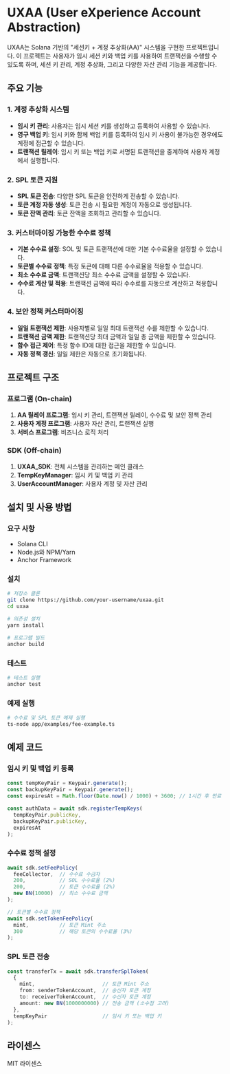 # UXAA (User eXperience Account Abstraction)

UXAA는 Solana 기반의 "세션키 + 계정 추상화(AA)" 시스템을 구현한 프로젝트입니다. 이 프로젝트는 사용자가 임시 세션 키와 백업 키를 사용하여 트랜잭션을 수행할 수 있도록 하며, 세션 키 관리, 계정 추상화, 그리고 다양한 자산 관리 기능을 제공합니다.

## 주요 기능

### 1. 계정 추상화 시스템
- **임시 키 관리**: 사용자는 임시 세션 키를 생성하고 등록하여 사용할 수 있습니다.
- **영구 백업 키**: 임시 키와 함께 백업 키를 등록하여 임시 키 사용이 불가능한 경우에도 계정에 접근할 수 있습니다.
- **트랜잭션 릴레이**: 임시 키 또는 백업 키로 서명된 트랜잭션을 중계하여 사용자 계정에서 실행합니다.

### 2. SPL 토큰 지원
- **SPL 토큰 전송**: 다양한 SPL 토큰을 안전하게 전송할 수 있습니다.
- **토큰 계정 자동 생성**: 토큰 전송 시 필요한 계정이 자동으로 생성됩니다.
- **토큰 잔액 관리**: 토큰 잔액을 조회하고 관리할 수 있습니다.

### 3. 커스터마이징 가능한 수수료 정책
- **기본 수수료 설정**: SOL 및 토큰 트랜잭션에 대한 기본 수수료율을 설정할 수 있습니다.
- **토큰별 수수료 정책**: 특정 토큰에 대해 다른 수수료율을 적용할 수 있습니다.
- **최소 수수료 금액**: 트랜잭션당 최소 수수료 금액을 설정할 수 있습니다.
- **수수료 계산 및 적용**: 트랜잭션 금액에 따라 수수료를 자동으로 계산하고 적용합니다.

### 4. 보안 정책 커스터마이징
- **일일 트랜잭션 제한**: 사용자별로 일일 최대 트랜잭션 수를 제한할 수 있습니다.
- **트랜잭션 금액 제한**: 트랜잭션당 최대 금액과 일일 총 금액을 제한할 수 있습니다.
- **함수 접근 제어**: 특정 함수 ID에 대한 접근을 제한할 수 있습니다.
- **자동 정책 갱신**: 일일 제한은 자동으로 초기화됩니다.

## 프로젝트 구조

### 프로그램 (On-chain)
1. **AA 릴레이 프로그램**: 임시 키 관리, 트랜잭션 릴레이, 수수료 및 보안 정책 관리
2. **사용자 계정 프로그램**: 사용자 자산 관리, 트랜잭션 실행
3. **서비스 프로그램**: 비즈니스 로직 처리

### SDK (Off-chain)
1. **UXAA_SDK**: 전체 시스템을 관리하는 메인 클래스
2. **TempKeyManager**: 임시 키 및 백업 키 관리
3. **UserAccountManager**: 사용자 계정 및 자산 관리

## 설치 및 사용 방법

### 요구 사항
- Solana CLI
- Node.js와 NPM/Yarn
- Anchor Framework

### 설치
```bash
# 저장소 클론
git clone https://github.com/your-username/uxaa.git
cd uxaa

# 의존성 설치
yarn install

# 프로그램 빌드
anchor build
```

### 테스트
```bash
# 테스트 실행
anchor test
```

### 예제 실행
```bash
# 수수료 및 SPL 토큰 예제 실행
ts-node app/examples/fee-example.ts
```

## 예제 코드

### 임시 키 및 백업 키 등록
```typescript
const tempKeyPair = Keypair.generate();
const backupKeyPair = Keypair.generate();
const expiresAt = Math.floor(Date.now() / 1000) + 3600; // 1시간 후 만료

const authData = await sdk.registerTempKeys(
  tempKeyPair.publicKey,
  backupKeyPair.publicKey,
  expiresAt
);
```

### 수수료 정책 설정
```typescript
await sdk.setFeePolicy(
  feeCollector,  // 수수료 수금자
  200,           // SOL 수수료율 (2%)
  200,           // 토큰 수수료율 (2%)
  new BN(10000)  // 최소 수수료 금액
);

// 토큰별 수수료 정책
await sdk.setTokenFeePolicy(
  mint,          // 토큰 Mint 주소
  300            // 해당 토큰의 수수료율 (3%)
);
```

### SPL 토큰 전송
```typescript
const transferTx = await sdk.transferSplToken(
  {
    mint,                      // 토큰 Mint 주소
    from: senderTokenAccount,  // 송신자 토큰 계정
    to: receiverTokenAccount,  // 수신자 토큰 계정
    amount: new BN(1000000000) // 전송 금액 (소수점 고려)
  },
  tempKeyPair                  // 임시 키 또는 백업 키
);
```

## 라이센스
MIT 라이센스 